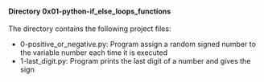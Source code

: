 #### Directory 0x01-python-if_else_loops_functions
The directory contains the following project files:
* 0-positive_or_negative.py: Program assign a random signed number to the variable number each time it is executed
* 1-last_digit.py: Program prints the last digit of a number and gives the sign

